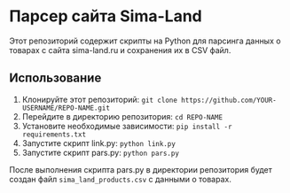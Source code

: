 # Парсер сайта Sima-Land

Этот репозиторий содержит скрипты на Python для парсинга данных о товарах с сайта sima-land.ru и сохранения их в CSV файл.

## Использование

1. Клонируйте этот репозиторий: `git clone https://github.com/YOUR-USERNAME/REPO-NAME.git`
2. Перейдите в директорию репозитория: `cd REPO-NAME`
3. Установите необходимые зависимости: `pip install -r requirements.txt`
4. Запустите скрипт link.py: `python link.py`
5. Запустите скрипт pars.py: `python pars.py`

После выполнения скрипта pars.py в директории репозитория будет создан файл `sima_land_products.csv` с данными о товарах.
